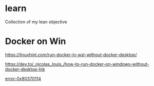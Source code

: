 # learn
Collection of my lean objective 

# Docker on Win
https://linuxhint.com/run-docker-in-wsl-without-docker-desktop/

https://dev.to/_nicolas_louis_/how-to-run-docker-on-windows-without-docker-desktop-hik

[error-0x80370114](https://www.cyberithub.com/solved-wslregisterdistribution-failed-with-error-0x80370114/)
